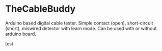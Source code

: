# TheCableBuddy
Arduino based digital cable tester. Simple contact (open), short-circuit (short), miswired detector with learn mode. Can be used with or without arduino board. 


test
